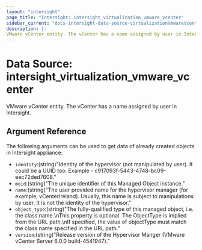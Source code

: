 ```yaml
---
layout: "intersight"
page_title: "Intersight: intersight_virtualization_vmware_vcenter"
sidebar_current: "docs-intersight-data-source-virtualizationVmwareVcenter"
description: |-
VMware vCenter entity. The vCenter has a name assigned by user in Intersight.
---
```


# Data Source: intersight_virtualization_vmware_vcenter
VMware vCenter entity. The vCenter has a name assigned by user in Intersight.
## Argument Reference
The following arguments can be used to get data of already created objects in Intersight appliance:
* `identity`:(string)"Identity of the hypervisor (not manipulated by user). It could be a UUID too. Example - c917093f-5443-4748-bc09-eec72ded7608."
* `moid`:(string)"The unique identifier of this Managed Object instance."
* `name`:(string)"The user provided name for the hypervisor manager (for example, vCenterIreland). Usually, this name is subject to manipulations by user. It is not the identity of the hypervisor."
* `object_type`:(string)"The fully-qualified type of this managed object, i.e. the class name.\nThis property is optional. The ObjectType is implied from the URL path.\nIf specified, the value of objectType must match the class name specified in the URL path."
* `version`:(string)"Release version of the Hypervisor Manger (VMware vCenter Server 6.0.0 build-4541947)."
